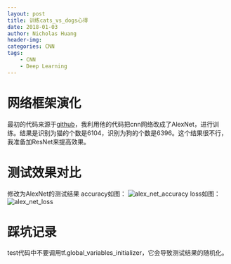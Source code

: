 ```yaml
---
layout: post
title: 训练cats_vs_dogs心得
date: 2018-01-03
author: Nicholas Huang
header-img: 
categories: CNN
tags:
    - CNN
    - Deep Learning
--- 
```


# 网络框架演化
最初的代码来源于[github](https://github.com/kevin28520/My-TensorFlow-tutorials/tree/master/01%20cats%20vs%20dogs)，我利用他的代码把cnn网络改成了AlexNet，进行训练。结果是识别为猫的个数是6104，识别为狗的个数是6396。这个结果很不行，我准备加ResNet来提高效果。
# 测试效果对比
修改为AlexNet的测试结果
accuracy如图：
![alex_net_accuracy](https://github.com/h312903294/MarkdownPicRep/raw/master/alex_net_accuracy.png)
loss如图：
![alex_net_loss](https://github.com/h312903294/MarkdownPicRep/raw/master/alex_net_loss.png)
# 踩坑记录
test代码中不要调用tf.global_variables_initializer，它会导致测试结果的随机化。



